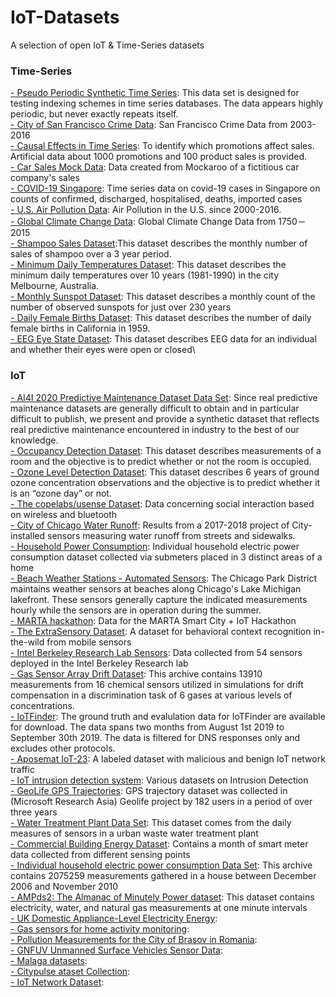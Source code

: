 # IoT-Datasets
A selection of open IoT & Time-Series datasets


### Time-Series
[- Pseudo Periodic Synthetic Time Series](https://data.world/uci/pseudo-periodic-synthetic-time-series): This data set is designed for testing indexing schemes in time series databases. The data appears highly periodic, but never exactly repeats itself.\
[- City of San Francisco Crime Data](https://data.sfgov.org/Public-Safety/Police-Department-Incident-Reports-Historical-2003/tmnf-yvry): San Francisco Crime Data from 2003-2016\
[- Causal Effects in Time Series](https://data.world/data-society/causal-effects-in-time-series): To identify which promotions affect sales. Artificial data about 1000 promotions and 100 product sales is provided.\
[- Car Sales Mock Data](https://data.world/vizwiz/car-sales-mock-data): Data created from Mockaroo of a fictitious car company's sales\
[- COVID-19 Singapore](https://data.world/hxchua/covid-19-singapore): Time series data on covid-19 cases in Singapore on counts of confirmed, discharged, hospitalised, deaths, imported cases\
[- U.S.  Air Pollution Data](https://www.kaggle.com/sogun3/uspollution): Air Pollution in the U.S. since 2000-2016.\
[- Global Climate Change Data](https://data.world/data-society/global-climate-change-data): Global Climate Change Data from 1750－2015\
[- Shampoo Sales Dataset](https://raw.githubusercontent.com/jbrownlee/Datasets/master/shampoo.csv):This dataset describes the monthly number of sales of shampoo over a 3 year period.\
[- Minimum Daily Temperatures Dataset](https://raw.githubusercontent.com/jbrownlee/Datasets/master/daily-min-temperatures.csv): This dataset describes the minimum daily temperatures over 10 years (1981-1990) in the city Melbourne, Australia.\
[- Monthly Sunspot Dataset](https://raw.githubusercontent.com/jbrownlee/Datasets/master/monthly-sunspots.csv): This dataset describes a monthly count of the number of observed sunspots for just over 230 years\
[- Daily Female Births Dataset](https://raw.githubusercontent.com/jbrownlee/Datasets/master/daily-total-female-births.csv): This dataset describes the number of daily female births in California in 1959.\
[- EEG Eye State Dataset](https://archive.ics.uci.edu/ml/datasets/EEG+Eye+State): This dataset describes EEG data for an individual and whether their eyes were open or closed\


### IoT
[- AI4I 2020 Predictive Maintenance Dataset Data Set](https://archive.ics.uci.edu/ml/datasets/AI4I+2020+Predictive+Maintenance+Dataset): Since real predictive maintenance datasets are generally difficult to obtain and in particular difficult to publish, we present and provide a synthetic dataset that reflects real predictive maintenance encountered in industry to the best of our knowledge.\
[- Occupancy Detection Dataset](https://archive.ics.uci.edu/ml/datasets/Occupancy+Detection+): This dataset describes measurements of a room and the objective is to predict whether or not the room is occupied.\
[- Ozone Level Detection Dataset](https://archive.ics.uci.edu/ml/datasets/Ozone+Level+Detection): This dataset describes 6 years of ground ozone concentration observations and the objective is to predict whether it is an “ozone day” or not.\
[- The copelabs/usense Dataset](https://crawdad.org/copelabs/usense/20170127/): Data concerning social interaction based on wireless and bluetooth\
[- City of Chicago Water Runoff](https://data.cityofchicago.org/Environment-Sustainable-Development/Smart-Green-Infrastructure-Monitoring-Sensors-Hist/ggws-77ih): Results from a 2017-2018 project of City-installed sensors measuring water runoff from streets and sidewalks.\
[- Household Power Consumption](https://data.world/databeats/household-power-consumption): Individual household electric power consumption dataset collected via submeters placed in 3 distinct areas of a home\
[- Beach Weather Stations - Automated Sensors](https://data.cityofchicago.org/Parks-Recreation/Beach-Weather-Stations-Automated-Sensors/k7hf-8y75): The Chicago Park District maintains weather sensors at beaches along Chicago's Lake Michigan lakefront. These sensors generally capture the indicated measurements hourly while the sensors are in operation during the summer.\
[- MARTA hackathon](https://data.world/brentbrewington/marta-hackathon): Data for the MARTA Smart City + IoT Hackathon\
[- The ExtraSensory Dataset](http://extrasensory.ucsd.edu/): A dataset for behavioral context recognition in-the-wild from mobile sensors\
[- Intel Berkeley Research Lab Sensors](https://www.kaggle.com/caesarlupum/iot-sensordata): Data collected from 54 sensors deployed in the Intel Berkeley Research lab\
[- Gas Sensor Array Drift Dataset](https://archive.ics.uci.edu/ml/datasets/Gas+Sensor+Array+Drift+Dataset): This archive contains 13910 measurements from 16 chemical sensors utilized in simulations for drift compensation in a discrimination task of 6 gases at various levels of concentrations.      
[- IoTFinder](https://yourthings.info/data/): The ground truth and evalulation data for IoTFinder are available for download. The data spans two months from August 1st 2019 to September 30th 2019. The data is filtered for DNS responses only and excludes other protocols.\
[- Aposemat IoT-23](https://www.stratosphereips.org/datasets-iot23): A labeled dataset with malicious and benign IoT network traffic\
[- IoT intrusion detection system](https://github.com/AbertayMachineLearningGroup/network-threats-taxonomy/tree/master/Datasets): Various datasets on Intrusion Detection\
[- GeoLife GPS Trajectories](https://www.microsoft.com/en-us/download/details.aspx?id=52367): GPS trajectory dataset was collected in (Microsoft Research Asia) Geolife project by 182 users in a period of over three years\
[- Water Treatment Plant Data Set](https://archive.ics.uci.edu/ml/datasets/Water+Treatment+Plant): This dataset comes from the daily measures of sensors in a urban waste water treatment plant\
[- Commercial Building Energy Dataset](https://combed.github.io/): Contains a month of smart meter data collected from different sensing points\
[- Individual household electric power consumption Data Set](https://archive.ics.uci.edu/ml/datasets/Individual+household+electric+power+consumption): This archive contains 2075259 measurements gathered in a house between December 2006 and November 2010\
[- AMPds2: The Almanac of Minutely Power dataset](https://dataverse.harvard.edu/dataset.xhtml?persistentId=doi:10.7910/DVN/FIE0S4): This dataset contains electricity, water, and natural gas measurements at one minute intervals\
[- UK Domestic Appliance-Level Electricity Energy](https://www.imperial.ac.uk/computing): \
[- Gas sensors for home activity monitoring](https://archive.ics.uci.edu/ml/datasets/Gas+sensors+for+home+activity+monitoring): \
[- Pollution Measurements for the City of Brasov in Romania](http://iot.ee.surrey.ac.uk:8080/datasets.html#pollution): \
[- GNFUV Unmanned Surface Vehicles Sensor Data](https://archive.ics.uci.edu/ml/datasets/GNFUV+Unmanned+Surface+Vehicles+Sensor+Data): \
[- Malaga datasets](http://datosabiertos.malaga.eu/dataset): \
[- Citypulse ataset Collection](http://iot.ee.surrey.ac.uk:8080/datasets.html#traffic): \
[- IoT Network Dataset](http://www.social-iot.org/index.php?p=downloads): 
